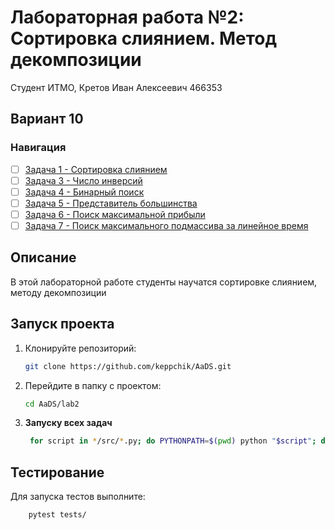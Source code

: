 # Лабораторная работа №2: Сортировка слиянием. Метод декомпозиции

Студент ИТМО, Кретов Иван Алексеевич 466353
## Вариант 10
### Навигация

- [ ] [Задача 1 - Сортировка слиянием](task1)
- [ ] [Задача 3 - Число инверсий](task3)
- [ ] [Задача 4 - Бинарный поиск](task4)
- [ ] [Задача 5 - Представитель большинства](task5)
- [ ] [Задача 6 - Поиск максимальной прибыли](task6)
- [ ] [Задача 7 - Поиск максимального подмассива за линейное время](task7)

## Описание
В этой лабораторной работе студенты научатся сортировке слиянием,
методу декомпозиции

## Запуск проекта
1. Клонируйте репозиторий:
   ```bash
   git clone https://github.com/keppchik/AaDS.git
   ```
2. Перейдите в папку с проектом:
   ```bash
   cd AaDS/lab2
   ```
3. **Запуску всех задач**
   ```bash
    for script in */src/*.py; do PYTHONPATH=$(pwd) python "$script"; done
   ```

## Тестирование
Для запуска тестов выполните:
```bash
    pytest tests/
```
